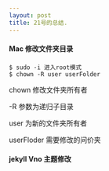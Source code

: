 ```yaml
---
layout: post
title: 21号的总结.
---
```



#### Mac 修改文件夹目录

```
$ sudo -i 进入root模式
$ chown -R user userFolder
```
chown 修改文件夹所有者

-R 参数为递归子目录

user 为新的文件夹所有者

userFloder 需要修改的问价夹

#### jekyll Vno 主题修改
